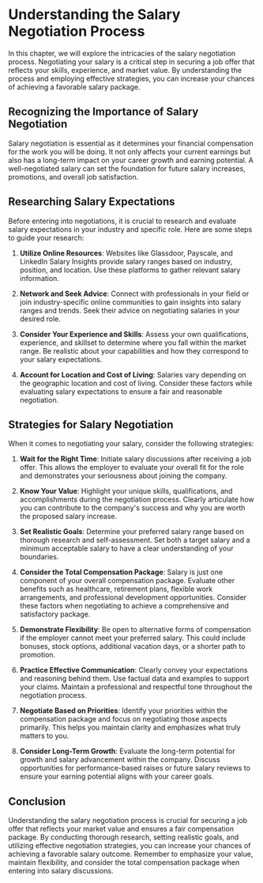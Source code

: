 Understanding the Salary Negotiation Process
=======================================================

In this chapter, we will explore the intricacies of the salary negotiation process. Negotiating your salary is a critical step in securing a job offer that reflects your skills, experience, and market value. By understanding the process and employing effective strategies, you can increase your chances of achieving a favorable salary package.

Recognizing the Importance of Salary Negotiation
------------------------------------------------

Salary negotiation is essential as it determines your financial compensation for the work you will be doing. It not only affects your current earnings but also has a long-term impact on your career growth and earning potential. A well-negotiated salary can set the foundation for future salary increases, promotions, and overall job satisfaction.

Researching Salary Expectations
-------------------------------

Before entering into negotiations, it is crucial to research and evaluate salary expectations in your industry and specific role. Here are some steps to guide your research:

1. **Utilize Online Resources**: Websites like Glassdoor, Payscale, and LinkedIn Salary Insights provide salary ranges based on industry, position, and location. Use these platforms to gather relevant salary information.

2. **Network and Seek Advice**: Connect with professionals in your field or join industry-specific online communities to gain insights into salary ranges and trends. Seek their advice on negotiating salaries in your desired role.

3. **Consider Your Experience and Skills**: Assess your own qualifications, experience, and skillset to determine where you fall within the market range. Be realistic about your capabilities and how they correspond to your salary expectations.

4. **Account for Location and Cost of Living**: Salaries vary depending on the geographic location and cost of living. Consider these factors while evaluating salary expectations to ensure a fair and reasonable negotiation.

Strategies for Salary Negotiation
---------------------------------

When it comes to negotiating your salary, consider the following strategies:

1. **Wait for the Right Time**: Initiate salary discussions after receiving a job offer. This allows the employer to evaluate your overall fit for the role and demonstrates your seriousness about joining the company.

2. **Know Your Value**: Highlight your unique skills, qualifications, and accomplishments during the negotiation process. Clearly articulate how you can contribute to the company's success and why you are worth the proposed salary increase.

3. **Set Realistic Goals**: Determine your preferred salary range based on thorough research and self-assessment. Set both a target salary and a minimum acceptable salary to have a clear understanding of your boundaries.

4. **Consider the Total Compensation Package**: Salary is just one component of your overall compensation package. Evaluate other benefits such as healthcare, retirement plans, flexible work arrangements, and professional development opportunities. Consider these factors when negotiating to achieve a comprehensive and satisfactory package.

5. **Demonstrate Flexibility**: Be open to alternative forms of compensation if the employer cannot meet your preferred salary. This could include bonuses, stock options, additional vacation days, or a shorter path to promotion.

6. **Practice Effective Communication**: Clearly convey your expectations and reasoning behind them. Use factual data and examples to support your claims. Maintain a professional and respectful tone throughout the negotiation process.

7. **Negotiate Based on Priorities**: Identify your priorities within the compensation package and focus on negotiating those aspects primarily. This helps you maintain clarity and emphasizes what truly matters to you.

8. **Consider Long-Term Growth**: Evaluate the long-term potential for growth and salary advancement within the company. Discuss opportunities for performance-based raises or future salary reviews to ensure your earning potential aligns with your career goals.

Conclusion
----------

Understanding the salary negotiation process is crucial for securing a job offer that reflects your market value and ensures a fair compensation package. By conducting thorough research, setting realistic goals, and utilizing effective negotiation strategies, you can increase your chances of achieving a favorable salary outcome. Remember to emphasize your value, maintain flexibility, and consider the total compensation package when entering into salary discussions.
